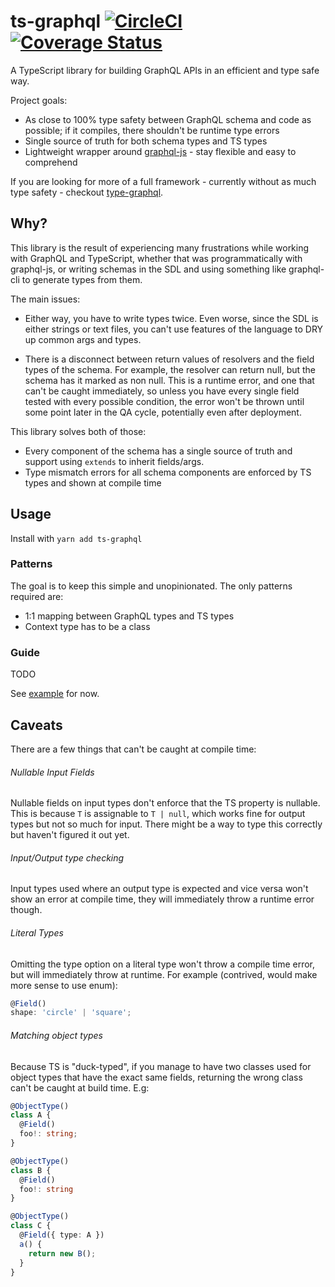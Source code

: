 # ts-graphql [![CircleCI](https://circleci.com/gh/stephentuso/ts-graphql.svg?style=svg)](https://circleci.com/gh/stephentuso/ts-graphql) [![Coverage Status](https://coveralls.io/repos/github/stephentuso/ts-graphql/badge.svg?branch=dev)](https://coveralls.io/github/stephentuso/ts-graphql?branch=dev)

A TypeScript library for building GraphQL APIs in an efficient and
type safe way. 

Project goals:

 - As close to 100% type safety between GraphQL schema and code as possible;
   if it compiles, there shouldn't be runtime type errors
 - Single source of truth for both schema types and TS types
 - Lightweight wrapper around [graphql-js](https://github.com/graphql/graphql-js) -
   stay flexible and easy to comprehend
   
If you are looking for more of a full framework  - currently without as much type safety -
checkout [type-graphql](https://github.com/19majkel94/type-graphql).

## Why?

This library is the result of experiencing many frustrations while working with
GraphQL and TypeScript, whether that was programmatically with graphql-js, or 
writing schemas in the SDL and using something like graphql-cli to generate types from them. 

The main issues:

 - Either way, you have to write types twice. Even worse, since the SDL is either 
strings or text files, you can't use features of the language to DRY up common
args and types.

 - There is a disconnect between return values of resolvers and the field types
of the schema. For example, the resolver can return null, but the schema has it marked
as non null. This is a runtime error, and one that can't be caught immediately,
so unless you have every single field tested with every possible condition, 
the error won't be thrown until some point later in the QA cycle, 
potentially even after deployment.

This library solves both of those:

 - Every component of the schema has a single source of truth and support
   using `extends` to inherit fields/args.
 - Type mismatch errors for all schema components are enforced by TS types
   and shown at compile time

## Usage
 
Install with `yarn add ts-graphql`

### Patterns

The goal is to keep this simple and unopinionated. The only patterns required are:

 - 1:1 mapping between GraphQL types and TS types
 - Context type has to be a class

### Guide

TODO

See [example](https://github.com/stephentuso/ts-graphql/blob/master/examples/everything/index.ts) for now.

## Caveats

There are a few things that can't be caught at compile time:

###### Nullable Input Fields

Nullable fields on input types don't enforce that the TS property is
nullable. This is because `T` is assignable to `T | null`, which works
fine for output types but not so much for input. There might be
a way to type this correctly but haven't figured it out yet.

###### Input/Output type checking

Input types used where an output type is expected and vice versa
won't show an error at compile time, they will immediately throw a runtime
error though.

###### Literal Types

Omitting the type option on a literal type won't throw a compile time error,
but will immediately throw at runtime. For example
(contrived, would make more sense to use enum):
```typescript
@Field()
shape: 'circle' | 'square';
```

###### Matching object types

Because TS is "duck-typed", if you manage to have two classes used for object
types that have the exact same fields, returning the wrong class can't be
caught at build time. E.g:

```typescript
@ObjectType()
class A { 
  @Field()
  foo!: string; 
}

@ObjectType()
class B {
  @Field()
  foo!: string
}

@ObjectType()
class C {
  @Field({ type: A })
  a() {
    return new B();
  }
}
```
